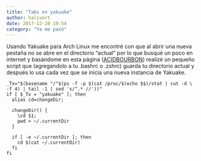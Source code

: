 ```yaml
---
title: "Tabs en yakuake"
author: halivert
date: 2017-12-20 19:54
category: "Ya me pasó"
---
```


Usando Yakuake para Arch Linux me encontré con que al abrir una nueva pestaña no
se abre en el directorio “actual” por lo que busqué un poco en internet y
basándome en esta página ([ACIDBOURBON][1]) realizé un pequeño script que
(agregandolo a tu .bashrc o .zshrc) guarda tu directorio actual y después lo usa
cada vez que se inicia una nueva instancia de Yakuake.

<!-- Seguir leyendo -->

```console
_Tx="$(basename "/"$(ps -f -p $(cat /proc/$(echo $$)/stat | cut -d \  -f 4) | tail -1 | sed 's/^.* //'))"
if [ $_Tx = "yakuake" ]; then
  alias cd=changeDir;

  changeDir() {
    \cd $1;
    pwd > ~/.currentDir
  }

  if [ -e ~/.currentDir ]; then
    cd $(cat ~/.currentDir)
  fi
fi
```

[1]: https://acidbourbon.wordpress.com/2016/12/03/a-quick-and-dirty-fix-for-yakuakes-open-new-tab-in-same-directory-issue/
